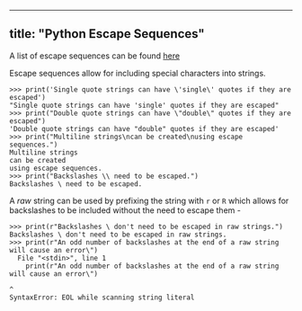 
---
title: "Python Escape Sequences"
---

A list of escape sequences can be found [here](https://docs.python.org/3/reference/lexical_analysis.html#strings)

Escape sequences allow for including special characters into strings.

    >>> print('Single quote strings can have \'single\' quotes if they are escaped')
    "Single quote strings can have 'single' quotes if they are escaped"
    >>> print("Double quote strings can have \"double\" quotes if they are escaped")
    'Double quote strings can have "double" quotes if they are escaped'
    >>> print("Multiline strings\ncan be created\nusing escape sequences.")
    Multiline strings
    can be created
    using escape sequences.
    >>> print("Backslashes \\ need to be escaped.")
    Backslashes \ need to be escaped.

A _raw_ string can be used by prefixing the string with `r` or `R` which allows for backslashes to be included without the need to escape them -

    >>> print(r"Backslashes \ don't need to be escaped in raw strings.")
    Backslashes \ don't need to be escaped in raw strings.
    >>> print(r"An odd number of backslashes at the end of a raw string will cause an error\")
      File "<stdin>", line 1
        print(r"An odd number of backslashes at the end of a raw string will cause an error\")
                                                                                             ^
    SyntaxError: EOL while scanning string literal
